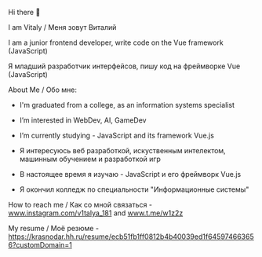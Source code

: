 Hi there 👋

I am Vitaly / Меня зовут Виталий

I am a junior frontend developer, write code on the Vue framework (JavaScript)

Я младший разработчик интерфейсов, пишу код на фреймворке Vue (JavaScript)

About Me / Обо мне:

- I'm graduated from a college, as an information systems specialist
- I’m interested in WebDev, AI, GameDev
- I’m currently studying - JavaScript and its framework Vue.js

- Я интересуюсь веб разработкой, искуственным интелектом, машинным обучением и разработкой игр
- В настоящее время я изучаю - JavaScript и его фреймворк  Vue.js
- Я окончил колледж по специальности "Информационные системы"
 
How to reach me / Как со мной связаться - www.instagram.com/v1talya_181 and www.t.me/w1z2z

My resume / Моё резюме - https://krasnodar.hh.ru/resume/ecb51fb1ff0812b4b40039ed1f645974663656?customDomain=1
<!---
w1z2z/w1z2z is a ✨ special ✨ repository because its `README.md` (this file) appears on your GitHub profile.
You can click the Preview link to take a look at your changes.
--->
